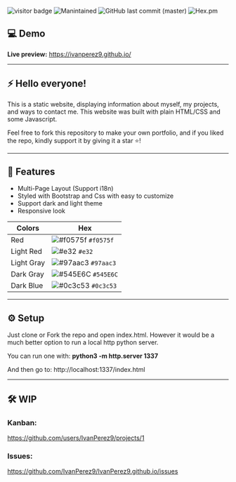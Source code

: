 <!-- ![visitor badge](https://visitor-badge.glitch.me/badge?page_id=IvanPerez9.github.io) -->
![visitor badge](https://visitor-badge-reloaded.herokuapp.com/badge?page_id=IvanPerez9.github.io&color=55acb7&style=flat)
![Manintained](https://img.shields.io/badge/Maintained%3F-yes-green.svg)
![GitHub last commit (master)](https://img.shields.io/github/last-commit/IvanPerez9/IvanPerez9.github.io)
![Hex.pm](https://img.shields.io/hexpm/l/plug.svg)


## 💻 Demo 

 **Live preview:** https://ivanperez9.github.io/

 ---

## ⚡ Hello everyone!

This is a static website, displaying information about myself, my projects, and ways to contact me.
This website was built with plain HTML/CSS and some Javascript.

Feel free to fork this repository to make your own portfolio, and if you liked the repo, kindly support it by giving it a star ⭐!

---

## 🎨 Features

- Multi-Page Layout (Support i18n)
- Styled with Bootstrap and Css with easy to customize
- Support dark and light theme
- Responsive look

| Colors      |  Hex                                                                       |
| ---------- | ------------------------------------------------------------------------- |
| Red     | ![#f0575f](https://via.placeholder.com/15/f0575f/000000?text=+) `#f0575f` |
| Light Red     | ![#e32](https://via.placeholder.com/15/e32/000000?text=+) `#e32` |
| Light Gray  | ![#97aac3](https://via.placeholder.com/15/97aac3/000000?text=+) `#97aac3` |
| Dark Gray | ![#545E6C](https://via.placeholder.com/15/545E6C/000000?text=+) `#545E6C` |
| Dark Blue | ![#0c3c53](https://via.placeholder.com/15/0c3c53/000000?text=+) `#0c3c53` |

---

## ⚙️ Setup

Just clone or Fork the repo and open index.html. However it would be a much better option to run a local http python server.

You can run one with: **python3 -m http.server 1337**

And then go to: http://localhost:1337/index.html

---

## 🛠️ WIP

### Kanban:
https://github.com/users/IvanPerez9/projects/1

### Issues:
https://github.com/IvanPerez9/IvanPerez9.github.io/issues
